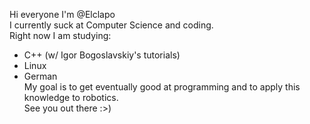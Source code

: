 Hi everyone I'm @Elclapo <br/>
I currently suck at Computer Science and coding. <br/>
Right now I am studying: <br/> 
- C++ (w/ Igor Bogoslavskiy's tutorials) <br/>
- Linux <br/>
- German <br/>
My goal is to get eventually good at programming and to apply this knowledge to robotics. <br/>
See you out there :>)



